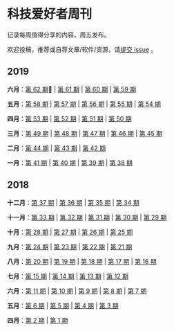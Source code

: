 # 科技爱好者周刊

记录每周值得分享的内容，周五发布。

欢迎投稿，推荐或自荐文章/软件/资源，请[提交 issue](https://github.com/ruanyf/weekly/issues) 。

## 2019

**六月**：[第 62 期](docs/issue-62.md):high_brightness: | [第 61 期](docs/issue-61.md) | [第 60 期](docs/issue-60.md) | [第 59 期](docs/issue-59.md)

**五月**：[第 58 期](docs/issue-58.md) | [第 57 期](docs/issue-57.md) | [第 56 期](docs/issue-56.md) | [第 55 期](docs/issue-55.md) | [第 54 期](docs/issue-54.md)

**四月**：[第 53 期](docs/issue-53.md) | [第 52 期](docs/issue-52.md) | [第 51 期](docs/issue-51.md) | [第 50 期](docs/issue-50.md)

**三月**：[第 49 期](docs/issue-49.md) | [第 48 期](docs/issue-48.md) | [第 47 期](docs/issue-47.md) | [第 46 期](docs/issue-46.md) | [第 45 期](docs/issue-45.md)

**二月**：[第 44 期](docs/issue-44.md) | [第 43 期](docs/issue-43.md) | [第 42 期](docs/issue-42.md)

**一月**：[第 41 期](docs/issue-41.md) | [第 40 期](docs/issue-40.md) | [第 39 期](docs/issue-39.md) | [第 38 期](docs/issue-38.md)

## 2018

**十二月**：[第 37 期](docs/issue-37.md) | [第 36 期](docs/issue-36.md) | [第 35 期](docs/issue-35.md) | [第 34 期](docs/issue-34.md)

**十一月**：[第 33 期](docs/issue-33.md) | [第 32 期](docs/issue-32.md) | [第 31 期](docs/issue-31.md) | [第 30 期](docs/issue-30.md) | [第 29 期](docs/issue-29.md)

**十月**：[第 28 期](docs/issue-28.md) | [第 27 期](docs/issue-27.md) | [第 26 期](docs/issue-26.md) | [第 25 期](docs/issue-25.md)

**九月**：[第 24 期](docs/issue-24.md) | [第 23 期](docs/issue-23.md) | [第 22 期](docs/issue-22.md) | [第 21 期](docs/issue-21.md)

**八月**：[第 20 期](docs/issue-20.md) | [第 19 期](docs/issue-19.md) | [第 18 期](docs/issue-18.md) | [第 17 期](docs/issue-17.md) | [第 16 期](docs/issue-16.md)

**七月**：[第 15 期](docs/issue-15.md) | [第 14 期](docs/issue-14.md) | [第 13 期](docs/issue-13.md) | [第 12 期](docs/issue-12.md)

**六月**：[第 11 期](docs/issue-11.md) | [第 10 期](docs/issue-10.md) | [第 9 期](docs/issue-9.md) | [第 8 期](docs/issue-8.md) | [第 7 期](docs/issue-7.md)

**五月**：[第 6 期](docs/issue-6.md) | [第 5 期](docs/issue-5.md) | [第 4 期](docs/issue-4.md) | [第 3 期](docs/issue-3.md)

**四月**：[第 2 期](docs/issue-2.md) | [第 1 期](docs/issue-1.md)
